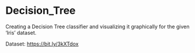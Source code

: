 # Decision_Tree
Creating a Decision Tree classifier and visualizing it graphically for the given ‘Iris’ dataset.

Dataset: https://bit.ly/3kXTdox
